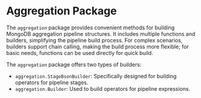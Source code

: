 # Aggregation Package
The `aggregation` package provides convenient methods for building MongoDB aggregation pipeline structures. It includes multiple functions and builders, simplifying the pipeline build process. For complex scenarios, builders support chain calling, making the build process more flexible; for basic needs, functions can be used directly for quick build.

The `aggregation` package offers two types of builders:
- `aggregation.StageBsonBuilder`: Specifically designed for building operators for pipeline stages.
- `aggregation.Builder`: Used to build operators for pipeline expressions.